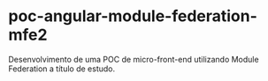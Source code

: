 # poc-angular-module-federation-mfe2
Desenvolvimento de uma POC de micro-front-end utilizando Module Federation a título de estudo.
